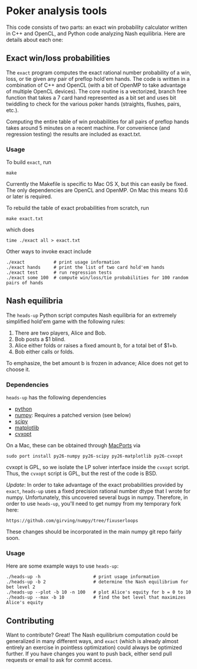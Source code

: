 Poker analysis tools
====================

This code consists of two parts: an exact win probability calculator written
in C++ and OpenCL, and Python code analyzing Nash equilibria.  Here are
details about each one:

Exact win/loss probabilities
----------------------------

The `exact` program computes the exact rational number probability of a win,
loss, or tie given any pair of preflop hold'em hands.  The code is written in
a combination of C++ and OpenCL (with a bit of OpenMP to take advantage of
multiple OpenCL devices).  The core routine is a vectorized, branch free
function that takes a 7 card hand represented as a bit set and uses bit
twiddling to check for the various poker hands (straights, flushes, pairs, etc.).

Computing the entire table of win probabilities for all pairs of preflop hands
takes around 5 minutes on a recent machine.  For convenience (and regression
testing) the results are included as exact.txt.

### Usage

To build `exact`, run

    make

Currently the Makefile is specific to Mac OS X, but this can easily be fixed.
The only dependencies are OpenCL and OpenMP.  On Mac this means 10.6 or later
is required.

To rebuild the table of exact probabilities from scratch, run

    make exact.txt

which does

    time ./exact all > exact.txt

Other ways to invoke exact include

    ./exact           # print usage information
    ./exact hands     # print the list of two card hold'em hands
    ./exact test      # run regression tests
    ./exact some 100  # compute win/loss/tie probabilities for 100 random pairs of hands

Nash equilibria
---------------

The `heads-up` Python script computes Nash equilibria for an extremely simplified
hold'em game with the following rules:

1. There are two players, Alice and Bob.
2. Bob posts a $1 blind.
3. Alice either folds or raises a fixed amount b, for a total bet of $1+b.
4. Bob either calls or folds.

To emphasize, the bet amount b is frozen in advance; Alice does not get to choose it.

### Dependencies

`heads-up` has the following dependencies

* [python](http://python.org)
* [numpy](http://numpy.scipy.org): Requires a patched version (see below)
* [scipy](http://www.scipy.org)
* [matplotlib](http://matplotlib.sourceforge.net)
* [cvxopt](http://abel.ee.ucla.edu/cvxopt)

On a Mac, these can be obtained through [MacPorts](http://www.macports.org) via

    sudo port install py26-numpy py26-scipy py26-matplotlib py26-cvxopt

cvxopt is GPL, so we isolate the LP solver interface inside the `cvxopt` script.
Thus, the `cvxopt` script is GPL, but the rest of the code is BSD.

*Update*: In order to take advantage of the exact probabilities provided by `exact`,
`heads-up` uses a fixed precision rational number dtype that I wrote for numpy.
Unfortunately, this uncovered several bugs in numpy.  Therefore, in order to use
`heads-up`, you'll need to get numpy from my temporary fork here:

    https://github.com/girving/numpy/tree/fixuserloops

These changes should be incorporated in the main numpy git repo fairly soon.

### Usage

Here are some example ways to use `heads-up`:

    ./heads-up -h                    # print usage information
    ./heads-up -b 2                  # determine the Nash equilibrium for bet level 2
    ./heads-up --plot -b 10 -n 100   # plot Alice's equity for b = 0 to 10
    ./heads-up --max -b 10           # find the bet level that maximizes Alice's equity

Contributing
------------

Want to contribute?  Great!  The Nash equilibrium computation could be generalized in
many different ways, and `exact` (which is already almost entirely an exercise in
pointless optimization) could always be optimized further.  If you have changes you
want to push back, either send pull requests or email to ask for commit access.
